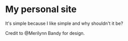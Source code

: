 # My personal site

It's simple because I like simple and why shouldn't it be?

Credit to @Merilynn Bandy for design.
